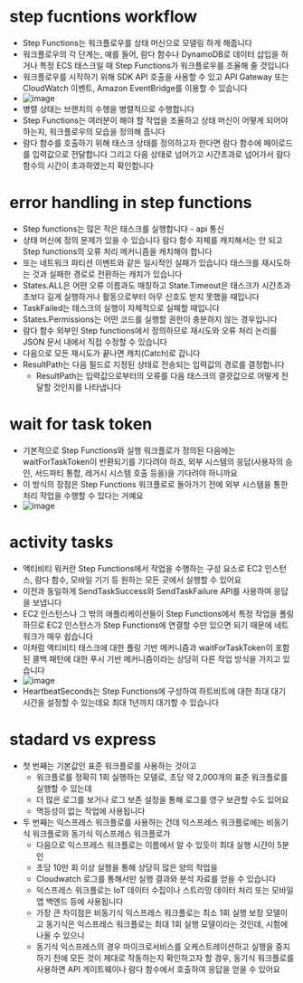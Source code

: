# step fucntions workflow
- Step Functions는 워크플로우를 상태 머신으로 모델링 하게 해줍니다
- 워크플로우의 각 단계는, 예를 들어, 람다 함수나 DynamoDB로 데이터 삽입을 하거나 특정 ECS 태스크일 때 Step Functions가 워크플로우를 조율해 줄 것입니다
- 워크플로우를 시작하기 위해 SDK API 호출을 사용할 수 있고 API Gateway 또는 CloudWatch 이벤트, Amazon EventBridge를 이용할 수 있습니다
- ![image](https://github.com/user-attachments/assets/4ab450fc-73f9-4f72-b779-403c4a23a62a)
- 병렬 상태는 브랜치의 수행을 병렬적으로 수행합니다
- Step Functions는 여러분이 해야 할 작업을 조율하고 상태 머신이 어떻게 되어야 하는지, 워크플로우의 모습을 정의해 줍니다
- 람다 함수를 호출하기 위해 태스크 상태를 정의하고자 한다면 람다 함수에 페이로드를 입력값으로 전달합니다 그리고 다음 상태로 넘어가고 시간초과로 넘어가서 람다 함수의 시간이 초과하였는지 확인합니다

# error handling in step functions
- Step functions는 많은 작은 태스크를 실행합니다 - api 통신
- 상태 머신에 정의 문제가 있을 수 있습니다 람다 함수 자체를 캐치해서는 안 되고 Step functions의 오류 처리 메커니즘을 캐치해야 합니다
- 또는 네트워크 파티션 이벤트와 같은 일시적인 실패가 있습니다 태스크를 재시도하는 것과 실패한 경로로 전환하는 캐치가 있습니다
- States.ALL은 어떤 오류 이름과도 매칭하고 State.Timeout은 태스크가 시간초과 초보다 길게 실행하거나 활동으로부터 아무 신호도 받지 못했을 때입니다
- TaskFailed는 태스크의 실행이 자체적으로 실패할 때입니다
- States.Permissions는 어떤 코드를 실행할 권한이 충분하지 않는 경우입니다
- 람다 함수 외부인 Step functions에서 정의하므로 재시도와 오류 처리 논리를 JSON 문서 내에서 직접 수정할 수 있습니다
- 다음으로 모든 재시도가 끝나면 캐치(Catch)로 갑니다
- ResultPath는 다음 필드로 지정된 상태로 전송되는 입력값의 경로를 결정합니다
  - ResultPath는 입력값으로부터의 오류를 다음 태스크의 결괏값으로 어떻게 전달할 것인지를 나타냅니다
 
# wait for task token
- 기본적으로 Step Functions와 실행 워크플로가 정의된 다음에는 waitForTaskToken이 반환되기를 기다려야 하죠, 외부 시스템의 응답(사용자의 승인, 서드파티 통합, 레거시 시스템 호출 등을)을 기다려야 하니까요
- 이 방식의 장점은 Step Functions 워크플로로 돌아가기 전에 외부 시스템을 통한 처리 작업을 수행할 수 있다는 거예요
- ![image](https://github.com/user-attachments/assets/c890fb4e-877d-456b-a8df-c3349e86f755)

# activity tasks
- 액티비티 워커란 Step Functions에서 작업을 수행하는 구성 요소로 EC2 인스턴스, 람다 함수, 모바일 기기 등 원하는 모든 곳에서 실행할 수 있어요
- 이전과 동일하게 SendTaskSuccess와 SendTaskFailure API를 사용하여 응답을 보냅니다
- EC2 인스턴스나 그 밖의 애플리케이션들이 Step Functions에서 특정 작업을 폴링하므로 EC2 인스턴스가 Step Functions에 연결할 수만 있으면 되기 때문에 네트워크가 매우 쉽습니다
- 이처럼 액티비티 태스크에 대한 폴링 기반 메커니즘과 waitForTaskToken이 포함된 콜백 패턴에 대한 푸시 기반 메커니즘이라는 상당히 다른 작업 방식을 가지고 있습니다
- ![image](https://github.com/user-attachments/assets/05020eed-0dd8-4816-a33e-e8ed17cd5c06)
- HeartbeatSeconds는 Step Functions에 구성하여 하트비트에 대한 최대 대기 시간을 설정할 수 있는데요 최대 1년까지 대기할 수 있습니다

# stadard vs express
- 첫 번째는 기본값인 표준 워크플로를 사용하는 것이고
  - 워크플로를 정확히 1회 실행하는 모델로, 초당 약 2,000개의 표준 워크플로를 실행할 수 있는데
  - 더 많은 로그를 보거나 로그 보존 설정을 통해 로그를 영구 보관할 수도 있어요
  - 멱등성이 없는 작업에 사용됩니다
- 두 번째는 익스프레스 워크플로를 사용하는 건데 익스프레스 워크플로에는 비동기식 워크플로와 동기식 익스프레스 워크플로가
  - 다음으로 익스프레스 워크플로는 이름에서 알 수 있듯이 최대 실행 시간이 5분인
  - 초당 10만 회 이상 실행을 통해 상당히 많은 양의 작업을
  - Cloudwatch 로그를 통해서만 실행 결과와 분석 자료를 얻을 수 있습니다
  - 익스프레스 워크플로는 IoT 데이터 수집이나 스트리밍 데이터 처리 또는 모바일 앱 백엔드 등에 사용됩니다
  - 가장 큰 차이점은 비동기식 익스프레스 워크플로는 최소 1회 실행 보장 모델이고 동기식은 익스프레스 워크플로는 최대 1회 실행 모델이라는 것인데, 시험에 나올 수 있으니
  - 동기식 익스프레스의 경우 마이크로서비스를 오케스트레이션하고 실행을 중지하기 전에 모든 것이 제대로 작동하는지 확인하고자 할 경우, 동기식 워크플로를 사용하면 API 게이트웨이나 람다 함수에서 호출하여 응답을 얻을 수 있어요
